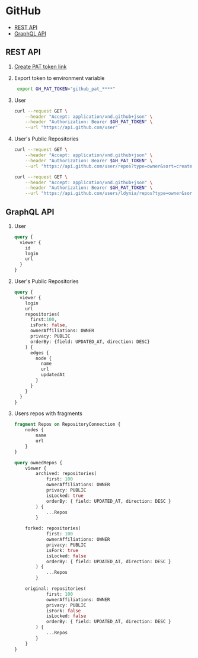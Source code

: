 # GitHub 

- [REST API](https://docs.github.com/en/rest/repos/repos#list-public-repositories)
- [GraphQL API](https://docs.github.com/en/graphql/overview/explorer)

## REST API

1. [Create PAT token link](https://github.com/settings/personal-access-tokens/new)
1. Export token to environment variable

    ```bash
     export GH_PAT_TOKEN="github_pat_****"
    ```

1. User

    ```bash
    curl --request GET \
        --header "Accept: application/vnd.github+json" \
        --header "Authorization: Bearer $GH_PAT_TOKEN" \
        --url "https://api.github.com/user"
    ```

1. User's Public Repositories

    ```bash
    curl --request GET \
        --header "Accept: application/vnd.github+json" \
        --header "Authorization: Bearer $GH_PAT_TOKEN" \
        --url "https://api.github.com/user/repos?type=owner&sort=created&direction=desc"
    
    curl --request GET \
        --header "Accept: application/vnd.github+json" \
        --header "Authorization: Bearer $GH_PAT_TOKEN" \
        --url "https://api.github.com/users/ldynia/repos?type=owner&sort=created&direction=desc"
    ```

## GraphQL API

1. User

    ```graphql
    query {
      viewer {
        id
        login
        url
      }
    }
    ```

1. User's Public Repositories
    
    ```graphql
    query {
      viewer {
        login
        url
        repositories(
          first:100, 
          isFork: false,
          ownerAffiliations: OWNER
          privacy: PUBLIC
          orderBy: {field: UPDATED_AT, direction: DESC}
        ) {
          edges {
            node {
              name
              url
              updatedAt
            }
          }
        }
      }
    }
    ```
1. Users repos with fragments

    ```graphql
    fragment Repos on RepositoryConnection {
        nodes {
            name
            url
        }
    }

    query ownedRepos {
        viewer {
            archived: repositories(
                first: 100
                ownerAffiliations: OWNER
                privacy: PUBLIC
                isLocked: true
                orderBy: { field: UPDATED_AT, direction: DESC }
            ) {
                ...Repos
            }

        forked: repositories(
                first: 100
                ownerAffiliations: OWNER
                privacy: PUBLIC
                isFork: true
                isLocked: false
                orderBy: { field: UPDATED_AT, direction: DESC }
            ) {
                ...Repos
            }

        original: repositories(
                first: 100
                ownerAffiliations: OWNER
                privacy: PUBLIC
                isFork: false
                isLocked: false
                orderBy: { field: UPDATED_AT, direction: DESC }
            ) {
                ...Repos
            }
        }
    }
    ```
